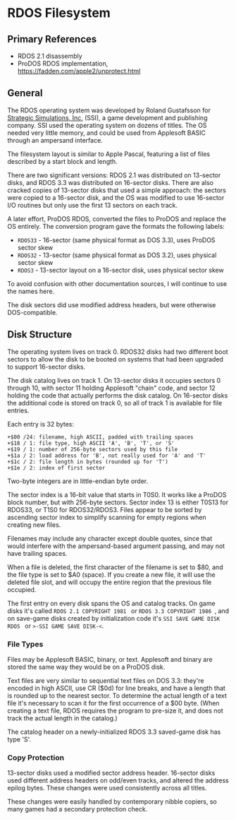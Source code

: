 # RDOS Filesystem #

## Primary References ##

 - RDOS 2.1 disassembly
 - ProDOS RDOS implementation, https://fadden.com/apple2/unprotect.html

## General ##

The RDOS operating system was developed by Roland Gustafsson for
[Strategic Simulations, Inc.](https://en.wikipedia.org/wiki/Strategic_Simulations) (SSI),
a game development and publishing company.  SSI used the operating system on dozens of titles.
The OS needed very little memory, and could be used from Applesoft BASIC through an ampersand
interface.

The filesystem layout is similar to Apple Pascal, featuring a list of files described by a
start block and length.

There are two significant versions: RDOS 2.1 was distributed on 13-sector disks, and RDOS 3.3
was distributed on 16-sector disks.  There are also cracked copies of 13-sector disks that used
a simple approach: the sectors were copied to a 16-sector disk, and the OS was modified to use
16-sector I/O routines but only use the first 13 sectors on each track.

A later effort, ProDOS RDOS, converted the files to ProDOS and replace the OS entirely.  The
conversion program gave the formats the following labels:

 - `RDOS33` - 16-sector (same physical format as DOS 3.3), uses ProDOS sector skew
 - `RDOS32` - 13-sector (same physical format as DOS 3.2), uses physical sector skew
 - `RDOS3` - 13-sector layout on a 16-sector disk, uses physical sector skew

To avoid confusion with other documentation sources, I will continue to use the names here.

The disk sectors did use modified address headers, but were otherwise DOS-compatible.

## Disk Structure ##

The operating system lives on track 0.  RDOS32 disks had two different boot sectors to allow
the disk to be booted on systems that had been upgraded to support 16-sector disks.

The disk catalog lives on track 1.  On 13-sector disks it occupies sectors 0 through 10, with
sector 11 holding Applesoft "chain" code, and sector 12 holding the code that actually performs
the disk catalog.  On 16-sector disks the additional code is stored on track 0, so all of track 1
is available for file entries.

Each entry is 32 bytes:
```
+$00 /24: filename, high ASCII, padded with trailing spaces
+$18 / 1: file type, high ASCII 'A', 'B', 'T', or 'S'
+$19 / 1: number of 256-byte sectors used by this file
+$1a / 2: load address for 'B', not really used for 'A' and 'T'
+$1c / 2: file length in bytes (rounded up for 'T')
+$1e / 2: index of first sector
```
Two-byte integers are in little-endian byte order.

The sector index is a 16-bit value that starts in T0S0.  It works like a ProDOS block number, but
with 256-byte sectors.  Sector index 13 is either T0S13 for RDOS33, or T1S0 for RDOS32/RDOS3.
Files appear to be sorted by ascending sector index to simplify scanning for empty regions when
creating new files.

Filenames may include any character except double quotes, since that would interfere with the
ampersand-based argument passing, and may not have trailing spaces.

When a file is deleted, the first character of the filename is set to $80, and the file type is
set to $A0 (space).  If you create a new file, it will use the deleted file slot, and will
occupy the entire region that the previous file occupied.

The first entry on every disk spans the OS and catalog tracks.  On game disks it's called
`RDOS 2.1 COPYRIGHT 1981 ` or `RDOS 3.3 COPYRIGHT 1986 `, and on save-game disks created by
initialization code it's `SSI SAVE GAME DISK RDOS ` or ` >-SSI GAME SAVE DISK-< `.

### File Types ###

Files may be Applesoft BASIC, binary, or text.  Applesoft and binary are stored the same way they
would be on a ProDOS disk.

Text files are very similar to sequential text files on DOS 3.3: they're encoded in high ASCII,
use CR ($0d) for line breaks, and have a length that is rounded up to the nearest sector.  To
determine the actual length of a text file it's necessary to scan it for the first occurrence of
a $00 byte.  (When creating a text file, RDOS requires the program to pre-size it, and does not
track the actual length in the catalog.)

The catalog header on a newly-initialized RDOS 3.3 saved-game disk has type 'S'.

### Copy Protection ###

13-sector disks used a modified sector address header.  16-sector disks used different address
headers on odd/even tracks, and altered the address epilog bytes.  These changes were used
consistently across all titles.

These changes were easily handled by contemporary nibble copiers, so many games had a secondary
protection check.
